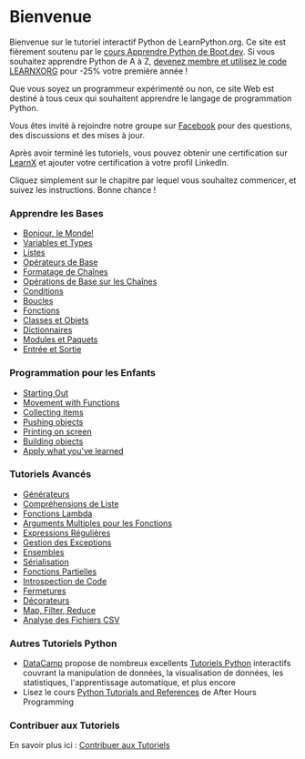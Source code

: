 # Bienvenue

Bienvenue sur le tutoriel interactif Python de LearnPython.org. Ce site est fièrement soutenu par le [cours Apprendre Python de Boot.dev](https://www.boot.dev/courses/learn-python?promo=LEARNXORG). Si vous souhaitez apprendre Python de A à Z, [devenez membre et utilisez le code LEARNXORG](https://www.boot.dev/pricing?promo=LEARNXORG) pour -25% votre première année !

Que vous soyez un programmeur expérimenté ou non, ce site Web est destiné à tous ceux qui souhaitent apprendre le langage de programmation Python.<br>

Vous êtes invité à rejoindre notre groupe sur <a href="http://www.facebook.com/groups/180708015327157/">Facebook</a> pour des questions, des discussions et des mises à jour.

Après avoir terminé les tutoriels, vous pouvez obtenir une certification sur [LearnX](https://www.learnx.org) et ajouter votre certification à votre profil LinkedIn.

Cliquez simplement sur le chapitre par lequel vous souhaitez commencer, et suivez les instructions. Bonne chance !<br>

### Apprendre les Bases

- [Bonjour, le Monde!](Hello,%20World!)
- [Variables et Types](Variables%20and%20Types)
- [Listes](Lists)
- [Opérateurs de Base](Basic%20Operators)
- [Formatage de Chaînes](String%20Formatting)
- [Opérations de Base sur les Chaînes](Basic%20String%20Operations)
- [Conditions](Conditions)
- [Boucles](Loops)
- [Fonctions](Functions)
- [Classes et Objets](Classes%20and%20Objects)
- [Dictionnaires](Dictionaries)
- [Modules et Paquets](Modules%20and%20Packages)
- [Entrée et Sortie](Input%20and%20Output)

### Programmation pour les Enfants

- [Starting Out](https://codingforkids.io/play/python/intro-level1)
- [Movement with Functions](https://codingforkids.io/play/python/intro-level2)
- [Collecting items](https://codingforkids.io/play/python/intro-level3)
- [Pushing objects](https://codingforkids.io/play/python/intro-level4)
- [Printing on screen](https://codingforkids.io/play/python/intro-level5)
- [Building objects](https://codingforkids.io/play/python/intro-level6)
- [Apply what you've learned](https://codingforkids.io/play/python/intro-level7)

### Tutoriels Avancés

- [Générateurs](Generators)
- [Compréhensions de Liste](List%20Comprehensions)
- [Fonctions Lambda](Lambda%20functions)
- [Arguments Multiples pour les Fonctions](Multiple%20Function%20Arguments)
- [Expressions Régulières](Regular%20Expressions)
- [Gestion des Exceptions](Exception%20Handling)
- [Ensembles](Sets)
- [Sérialisation](Serialization)
- [Fonctions Partielles](Partial%20functions)
- [Introspection de Code](Code%20Introspection)
- [Fermetures](Closures)
- [Décorateurs](Decorators)
- [Map, Filter, Reduce](Map,%20Filter,%20Reduce)
- [Analyse des Fichiers CSV](Parsing%20CSV%20Files)

### Autres Tutoriels Python

- [DataCamp](https://datacamp.pxf.io/c/67577/1012793/13294?sharedId=learnpython.org) propose de nombreux excellents [Tutoriels Python](https://datacamp.pxf.io/c/67577/1012793/13294?sharedId=learnpython.org) interactifs couvrant la manipulation de données, la visualisation de données, les statistiques, l'apprentissage automatique, et plus encore
- Lisez le cours [Python Tutorials and References](http://www.afterhoursprogramming.com/index.php?article=181) de After Hours Programming

### Contribuer aux Tutoriels

En savoir plus ici : [Contribuer aux Tutoriels](Contributing%20Tutorials)